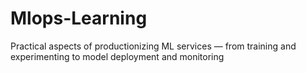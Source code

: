 # Mlops-Learning
Practical aspects of productionizing ML services — from training and experimenting to model deployment and monitoring

